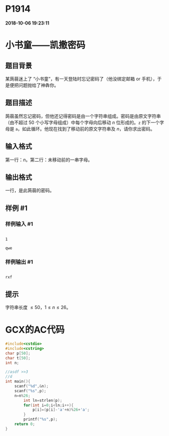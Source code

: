 
# P1914

**2018-10-06 19:23:11**
    
# 小书童——凯撒密码

## 题目背景

某蒟蒻迷上了 “小书童”，有一天登陆时忘记密码了（他没绑定邮箱 or 手机），于是便把问题抛给了神犇你。

## 题目描述

蒟蒻虽然忘记密码，但他还记得密码是由一个字符串组成。密码是由原文字符串（由不超过 50 个小写字母组成）中每个字母向后移动 $n$ 位形成的。`z` 的下一个字母是 `a`，如此循环。他现在找到了移动前的原文字符串及 $n$，请你求出密码。

## 输入格式

第一行：$n$。第二行：未移动前的一串字母。

## 输出格式

一行，是此蒟蒻的密码。

## 样例 #1

### 样例输入 #1

```
1
qwe
```

### 样例输出 #1

```
rxf
```

## 提示

字符串长度 $\le 50$，$1 \leq n \leq 26$。

# GCX的AC代码
```cpp
#include<cstdio>
#include<cstring>
char p[50];
char t[50];
int n;

//asdf >>3
//d
int main(){
	scanf("%d",&n);
	scanf("%s",p);
	n=n%26;
		int ln=strlen(p);
		for(int i=0;i<ln;i++){
			p[i]=(p[i]-'a'+n)%26+'a';
		}
		printf("%s",p);
	return 0;
}

```

